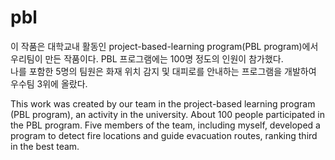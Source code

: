 # pbl

이 작품은 대학교내 활동인 project-based-learning program(PBL program)에서 우리팀이 만든 작품이다.
PBL 프로그램에는 100명 정도의 인원이 참가했다.  
나를 포함한 5명의 팀원은 화재 위치 감지 및 대피로를 안내하는 프로그램을 개발하여 우수팀 3위에 올랐다.

This work was created by our team in the project-based learning program (PBL program), an activity in the university.
About 100 people participated in the PBL program.
Five members of the team, including myself, developed a program to detect fire locations and guide evacuation routes, ranking third in the best team.

